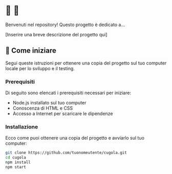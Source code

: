 # 🌟 🌟

Benvenuti nel repository! Questo progetto è dedicato a...

[Inserire una breve descrizione del progetto qui]

## 🚀 Come iniziare

Segui queste istruzioni per ottenere una copia del progetto sul tuo computer locale per lo sviluppo e il testing.

### Prerequisiti

Di seguito sono elencati i prerequisiti necessari per iniziare:

- Node.js installato sul tuo computer
- Conoscenza di HTML e CSS
- Accesso a Internet per scaricare le dipendenze

### Installazione

Ecco come puoi ottenere una copia del progetto e avviarlo sul tuo computer:

```bash
git clone https://github.com/tuonomeutente/cugola.git
cd cugola
npm install
npm start
